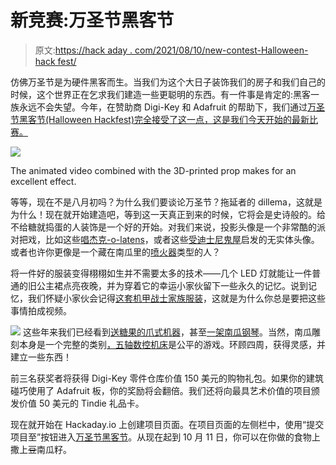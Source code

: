 # 新竞赛:万圣节黑客节

> 原文:[https://hack aday . com/2021/08/10/new-contest-Halloween-hack fest/](https://hackaday.com/2021/08/10/new-contest-halloween-hackfest/)

仿佛万圣节是为硬件黑客而生。当我们为这个大日子装饰我们的房子和我们自己的时候，这个世界正在乞求我们建造一些更聪明的东西。有一件事是肯定的:黑客一族永远不会失望。今年，在赞助商 Digi-Key 和 Adafruit 的帮助下，我们通过[万圣节黑客节(Halloween Hackfest)完全接受了这一点，这是我们今天开始的最新比赛。](https://hackaday.io/contest/180664-halloween-hackfest)

[![](../Images/324a705f083fa56b7e2e1a846f4e30ed.png)](https://hackaday.com/2020/10/30/animated-pumpkins-sing-and-scare-on-halloween/)

The animated video combined with the 3D-printed prop makes for an excellent effect.

等等，现在不是八月初吗？为什么我们要谈论万圣节？拖延者的 dillema，这就是为什么！现在就开始建造吧，等到这一天真正到来的时候，它将会是史诗般的。给不给糖就捣蛋的人装饰是一个好的开始。对我们来说，投影头像是一个非常酷的派对把戏，比如这些[唱杰克-o-latens](https://hackaday.com/2020/10/30/animated-pumpkins-sing-and-scare-on-halloween/)，或者这些[受迪士尼鬼屋](https://hackaday.com/2011/01/10/halloween-hangover-talking-heads/)启发的无实体头像。或者也许你更像是一个藏在南瓜里的[喷火器](https://hackaday.com/2019/05/10/its-never-too-early-to-prepare-for-halloween-with-flamethrowers/)类型的人？

将一件好的服装变得栩栩如生并不需要太多的技术——几个 LED 灯就能让一件普通的旧公主裙点亮夜晚，并为穿着它的幸运小家伙留下一些永久的记忆。说到记忆，我们怀疑小家伙会记得[这套机甲战士家族服装](https://hackaday.com/2015/12/23/baby-armaments-are-not-to-be-messed-with/)，这就是为什么你总是要把这些事情拍成视频。

[![](../Images/d304f3e373657282bc11ea6fd4262a71.png)](https://hackaday.com/2015/12/23/baby-armaments-are-not-to-be-messed-with/) 这些年来我们已经看到[送糖果的爪式机器](https://hackaday.com/2018/07/19/mario-candy-machine-gamifies-halloween/)，甚至[一架南瓜钢琴](https://hackaday.com/2017/10/31/pumpkin-piano-promises-a-gourd-time/)。当然，南瓜雕刻本身是一个完整的类别[，五轴数控机床](https://hackaday.com/2020/10/29/five-axis-pumpkin-carving/)是公平的游戏。环顾四周，获得灵感，并建立一些东西！

前三名获奖者将获得 Digi-Key 零件仓库价值 150 美元的购物礼包。如果你的建筑碰巧使用了 Adafruit 板，你的奖励将会翻倍。我们还将向最具艺术价值的项目颁发价值 50 美元的 Tindie 礼品卡。

现在就开始在 Hackaday.io 上创建项目页面。在项目页面的左侧栏中，使用“提交项目至”按钮进入[万圣节黑客节](https://hackaday.io/contest/180664-halloween-hackfest)。从现在起到 10 月 11 日，你可以在你做的食物上撒上~~豆~~南瓜籽。